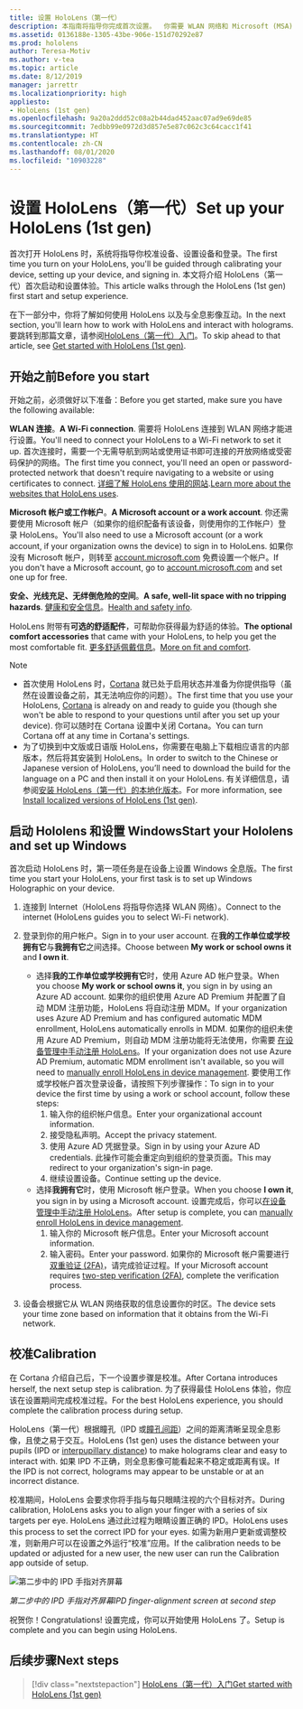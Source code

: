 ```yaml
---
title: 设置 HoloLens（第一代）
description: 本指南将指导你完成首次设置。  你需要 WLAN 网络和 Microsoft (MSA) 或 Azure Active Directory (Azure AD) 帐户。
ms.assetid: 0136188e-1305-43be-906e-151d70292e87
ms.prod: hololens
author: Teresa-Motiv
ms.author: v-tea
ms.topic: article
ms.date: 8/12/2019
manager: jarrettr
ms.localizationpriority: high
appliesto:
- HoloLens (1st gen)
ms.openlocfilehash: 9a20a2ddd52c08a2b44dad452aac07ad9e69de85
ms.sourcegitcommit: 7edbb99e0972d3d857e5e87c062c3c64cacc1f41
ms.translationtype: HT
ms.contentlocale: zh-CN
ms.lasthandoff: 08/01/2020
ms.locfileid: "10903228"
---
```

# <span data-ttu-id="36e3d-104">设置 HoloLens（第一代）</span><span class="sxs-lookup"><span data-stu-id="36e3d-104">Set up your HoloLens (1st gen)</span></span>

<span data-ttu-id="36e3d-105">首次打开 HoloLens 时，系统将指导你校准设备、设置设备和登录。</span><span class="sxs-lookup"><span data-stu-id="36e3d-105">The first time you turn on your HoloLens, you'll be guided through calibrating your device, setting up your device, and signing in.</span></span>  <span data-ttu-id="36e3d-106">本文将介绍 HoloLens（第一代）首次启动和设置体验。</span><span class="sxs-lookup"><span data-stu-id="36e3d-106">This article walks through the HoloLens (1st gen) first start and setup experience.</span></span>

<span data-ttu-id="36e3d-107">在下一部分中，你将了解如何使用 HoloLens 以及与全息影像互动。</span><span class="sxs-lookup"><span data-stu-id="36e3d-107">In the next section, you'll learn how to work with HoloLens and interact with holograms.</span></span> <span data-ttu-id="36e3d-108">要跳转到那篇文章，请参阅[HoloLens（第一代）入门](hololens1-basic-usage.md)。</span><span class="sxs-lookup"><span data-stu-id="36e3d-108">To skip ahead to that article, see [Get started with HoloLens (1st gen)](hololens1-basic-usage.md).</span></span>

## <span data-ttu-id="36e3d-109">开始之前</span><span class="sxs-lookup"><span data-stu-id="36e3d-109">Before you start</span></span>

<span data-ttu-id="36e3d-110">开始之前，必须做好以下准备：</span><span class="sxs-lookup"><span data-stu-id="36e3d-110">Before you get started, make sure you have the following available:</span></span>

<span data-ttu-id="36e3d-111">**WLAN 连接**。</span><span class="sxs-lookup"><span data-stu-id="36e3d-111">**A Wi-Fi connection**.</span></span> <span data-ttu-id="36e3d-112">需要将 HoloLens 连接到 WLAN 网络才能进行设置。</span><span class="sxs-lookup"><span data-stu-id="36e3d-112">You'll need to connect your HoloLens to a Wi-Fi network to set it up.</span></span> <span data-ttu-id="36e3d-113">首次连接时，需要一个无需导航到网站或使用证书即可连接的开放网络或受密码保护的网络。</span><span class="sxs-lookup"><span data-stu-id="36e3d-113">The first time you connect, you'll need an open or password-protected network that doesn't require navigating to a website or using certificates to connect.</span></span> <span data-ttu-id="36e3d-114">[详细了解 HoloLens 使用的网站](hololens-offline.md).</span><span class="sxs-lookup"><span data-stu-id="36e3d-114">[Learn more about the websites that HoloLens uses](hololens-offline.md).</span></span>

<span data-ttu-id="36e3d-115">**Microsoft 帐户或工作帐户**。</span><span class="sxs-lookup"><span data-stu-id="36e3d-115">**A Microsoft account or a work account**.</span></span> <span data-ttu-id="36e3d-116">你还需要使用 Microsoft 帐户（如果你的组织配备有该设备，则使用你的工作帐户）登录 HoloLens。</span><span class="sxs-lookup"><span data-stu-id="36e3d-116">You'll also need to use a Microsoft account (or a work account, if your organization owns the device) to sign in to HoloLens.</span></span> <span data-ttu-id="36e3d-117">如果你没有 Microsoft 帐户，则转至 [account.microsoft.com](https://account.microsoft.com) 免费设置一个帐户。</span><span class="sxs-lookup"><span data-stu-id="36e3d-117">If you don't have a Microsoft account, go to [account.microsoft.com](https://account.microsoft.com) and set one up for free.</span></span>

<span data-ttu-id="36e3d-118">**安全、光线充足、无绊倒危险的空间**。</span><span class="sxs-lookup"><span data-stu-id="36e3d-118">**A safe, well-lit space with no tripping hazards**.</span></span> <span data-ttu-id="36e3d-119">[健康和安全信息](https://go.microsoft.com/fwlink/p/?LinkId=746661)。</span><span class="sxs-lookup"><span data-stu-id="36e3d-119">[Health and safety info](https://go.microsoft.com/fwlink/p/?LinkId=746661).</span></span>

<span data-ttu-id="36e3d-120">HoloLens 附带有**可选的舒适配件**，可帮助你获得最为舒适的体验。</span><span class="sxs-lookup"><span data-stu-id="36e3d-120">**The optional comfort accessories** that came with your HoloLens, to help you get the most comfortable fit.</span></span> <span data-ttu-id="36e3d-121">[更多舒适佩戴信息](https://support.microsoft.com/help/12632/hololens-fit-your-hololens)。</span><span class="sxs-lookup"><span data-stu-id="36e3d-121">[More on fit and comfort](https://support.microsoft.com/help/12632/hololens-fit-your-hololens).</span></span>

> [!NOTE]
>  
> - <span data-ttu-id="36e3d-122">首次使用 HoloLens 时，[Cortana](hololens-cortana.md) 就已处于启用状态并准备为你提供指导（虽然在设置设备之前，其无法响应你的问题）。</span><span class="sxs-lookup"><span data-stu-id="36e3d-122">The first time that you use your HoloLens, [Cortana](hololens-cortana.md) is already on and ready to guide you (though she won't be able to respond to your questions until after you set up your device).</span></span> <span data-ttu-id="36e3d-123">你可以随时在 Cortana 设置中关闭 Cortana。</span><span class="sxs-lookup"><span data-stu-id="36e3d-123">You can turn Cortana off at any time in Cortana's settings.</span></span>
> - <span data-ttu-id="36e3d-124">为了切换到中文版或日语版 HoloLens，你需要在电脑上下载相应语言的内部版本，然后将其安装到 HoloLens。</span><span class="sxs-lookup"><span data-stu-id="36e3d-124">In order to switch to the Chinese or Japanese version of HoloLens, you’ll need to download the build for the language on a PC and then install it on your HoloLens.</span></span> <span data-ttu-id="36e3d-125">有关详细信息，请参阅[安装 HoloLens（第一代）的本地化版本](hololens1-install-localized.md)。</span><span class="sxs-lookup"><span data-stu-id="36e3d-125">For more information, see [Install localized versions of HoloLens (1st gen)](hololens1-install-localized.md).</span></span>

## <span data-ttu-id="36e3d-126">启动 Hololens 和设置 Windows</span><span class="sxs-lookup"><span data-stu-id="36e3d-126">Start your Hololens and set up Windows</span></span>

<span data-ttu-id="36e3d-127">首次启动 HoloLens 时，第一项任务是在设备上设置 Windows 全息版。</span><span class="sxs-lookup"><span data-stu-id="36e3d-127">The first time you start your HoloLens, your first task is to set up Windows Holographic on your device.</span></span>

1. <span data-ttu-id="36e3d-128">连接到 Internet（HoloLens 将指导你选择 WLAN 网络）。</span><span class="sxs-lookup"><span data-stu-id="36e3d-128">Connect to the internet (HoloLens guides you to select Wi-Fi network).</span></span>

1. <span data-ttu-id="36e3d-129">登录到你的用户帐户。</span><span class="sxs-lookup"><span data-stu-id="36e3d-129">Sign in to your user account.</span></span> <span data-ttu-id="36e3d-130">在**我的工作单位或学校拥有它**与**我拥有它**之间选择。</span><span class="sxs-lookup"><span data-stu-id="36e3d-130">Choose between **My work or school owns it** and **I own it**.</span></span>
    - <span data-ttu-id="36e3d-131">选择**我的工作单位或学校拥有它**时，使用 Azure AD 帐户登录。</span><span class="sxs-lookup"><span data-stu-id="36e3d-131">When you choose **My work or school owns it**, you sign in by using an Azure AD account.</span></span> <span data-ttu-id="36e3d-132">如果你的组织使用 Azure AD Premium 并配置了自动 MDM 注册功能，HoloLens 将自动注册 MDM。</span><span class="sxs-lookup"><span data-stu-id="36e3d-132">If your organization uses Azure AD Premium and has configured automatic MDM enrollment, HoloLens automatically enrolls in MDM.</span></span> <span data-ttu-id="36e3d-133">如果你的组织未使用 Azure AD Premium，则自动 MDM 注册功能将无法使用，你需要 [在设备管理中手动注册 HoloLens](hololens-enroll-mdm.md#different-ways-to-enroll)。</span><span class="sxs-lookup"><span data-stu-id="36e3d-133">If your organization does not use Azure AD Premium, automatic MDM enrollment isn't available, so you will need to [manually enroll HoloLens in device management](hololens-enroll-mdm.md#different-ways-to-enroll).</span></span> <span data-ttu-id="36e3d-134">要使用工作或学校帐户首次登录设备，请按照下列步骤操作：</span><span class="sxs-lookup"><span data-stu-id="36e3d-134">To sign in to your device the first time by using a work or school account, follow these steps:</span></span>
        1. <span data-ttu-id="36e3d-135">输入你的组织帐户信息。</span><span class="sxs-lookup"><span data-stu-id="36e3d-135">Enter your organizational account information.</span></span>
        1. <span data-ttu-id="36e3d-136">接受隐私声明。</span><span class="sxs-lookup"><span data-stu-id="36e3d-136">Accept the privacy statement.</span></span>
        1. <span data-ttu-id="36e3d-137">使用 Azure AD 凭据登录。</span><span class="sxs-lookup"><span data-stu-id="36e3d-137">Sign in by using your Azure AD credentials.</span></span> <span data-ttu-id="36e3d-138">此操作可能会重定向到组织的登录页面。</span><span class="sxs-lookup"><span data-stu-id="36e3d-138">This may redirect to your organization's sign-in page.</span></span>
        1. <span data-ttu-id="36e3d-139">继续设置设备。</span><span class="sxs-lookup"><span data-stu-id="36e3d-139">Continue setting up the device.</span></span>
    - <span data-ttu-id="36e3d-140">选择**我拥有它**时，使用 Microsoft 帐户登录。</span><span class="sxs-lookup"><span data-stu-id="36e3d-140">When you choose **I own it**, you sign in by using a Microsoft account.</span></span> <span data-ttu-id="36e3d-141">设置完成后，你可以[在设备管理中手动注册 HoloLens](hololens-enroll-mdm.md#different-ways-to-enroll)。</span><span class="sxs-lookup"><span data-stu-id="36e3d-141">After setup is complete, you can [manually enroll HoloLens in device management](hololens-enroll-mdm.md#different-ways-to-enroll).</span></span>
        1. <span data-ttu-id="36e3d-142">输入你的 Microsoft 帐户信息。</span><span class="sxs-lookup"><span data-stu-id="36e3d-142">Enter your Microsoft account information.</span></span>
        1. <span data-ttu-id="36e3d-143">输入密码。</span><span class="sxs-lookup"><span data-stu-id="36e3d-143">Enter your password.</span></span> <span data-ttu-id="36e3d-144">如果你的 Microsoft 帐户需要进行[双重验证 (2FA)](https://blogs.technet.microsoft.com/microsoft_blog/2013/04/17/microsoft-account-gets-more-secure/)，请完成验证过程。</span><span class="sxs-lookup"><span data-stu-id="36e3d-144">If your Microsoft account requires [two-step verification (2FA)](https://blogs.technet.microsoft.com/microsoft_blog/2013/04/17/microsoft-account-gets-more-secure/), complete the verification process.</span></span>

1. <span data-ttu-id="36e3d-145">设备会根据它从 WLAN 网络获取的信息设置你的时区。</span><span class="sxs-lookup"><span data-stu-id="36e3d-145">The device sets your time zone based on information that it obtains from the Wi-Fi network.</span></span>

## <span data-ttu-id="36e3d-146">校准</span><span class="sxs-lookup"><span data-stu-id="36e3d-146">Calibration</span></span>

<span data-ttu-id="36e3d-147">在 Cortana 介绍自己后，下一个设置步骤是校准。</span><span class="sxs-lookup"><span data-stu-id="36e3d-147">After Cortana introduces herself, the next setup step is calibration.</span></span> <span data-ttu-id="36e3d-148">为了获得最佳 HoloLens 体验，你应该在设置期间完成校准过程。</span><span class="sxs-lookup"><span data-stu-id="36e3d-148">For the best HoloLens experience, you should complete the calibration process during setup.</span></span>

<span data-ttu-id="36e3d-149">HoloLens（第一代）根据瞳孔（IPD 或[瞳孔间距](https://en.wikipedia.org/wiki/Interpupillary_distance)）之间的距离清晰呈现全息影像，且使之易于交互。</span><span class="sxs-lookup"><span data-stu-id="36e3d-149">HoloLens (1st gen) uses the distance between your pupils (IPD or [interpupillary distance](https://en.wikipedia.org/wiki/Interpupillary_distance)) to make holograms clear and easy to interact with.</span></span> <span data-ttu-id="36e3d-150">如果 IPD 不正确，则全息影像可能看起来不稳定或距离有误。</span><span class="sxs-lookup"><span data-stu-id="36e3d-150">If the IPD is not correct, holograms may appear to be unstable or at an incorrect distance.</span></span>

<span data-ttu-id="36e3d-151">校准期间，HoloLens 会要求你将手指与每只眼睛注视的六个目标对齐。</span><span class="sxs-lookup"><span data-stu-id="36e3d-151">During calibration, HoloLens asks you to align your finger with a series of six targets per eye.</span></span> <span data-ttu-id="36e3d-152">HoloLens 通过此过程为眼睛设置正确的 IPD。</span><span class="sxs-lookup"><span data-stu-id="36e3d-152">HoloLens uses this process to set the correct IPD for your eyes.</span></span> <span data-ttu-id="36e3d-153">如需为新用户更新或调整校准，则新用户可以在设置之外运行“校准”应用。</span><span class="sxs-lookup"><span data-stu-id="36e3d-153">If the calibration needs to be updated or adjusted for a new user, the new user can run the Calibration app  outside of setup.</span></span>

![第二步中的 IPD 手指对齐屏幕](./images/ipd-finger-alignment-300px.jpg)

*<span data-ttu-id="36e3d-155">第二步中的 IPD 手指对齐屏幕</span><span class="sxs-lookup"><span data-stu-id="36e3d-155">IPD finger-alignment screen at second step</span></span>*

<span data-ttu-id="36e3d-156">祝贺你！</span><span class="sxs-lookup"><span data-stu-id="36e3d-156">Congratulations!</span></span> <span data-ttu-id="36e3d-157">设置完成，你可以开始使用 HoloLens 了。</span><span class="sxs-lookup"><span data-stu-id="36e3d-157">Setup is complete and you can begin using HoloLens.</span></span>

## <span data-ttu-id="36e3d-158">后续步骤</span><span class="sxs-lookup"><span data-stu-id="36e3d-158">Next steps</span></span>

> [!div class="nextstepaction"]
> [<span data-ttu-id="36e3d-159">HoloLens（第一代）入门</span><span class="sxs-lookup"><span data-stu-id="36e3d-159">Get started with HoloLens (1st gen)</span></span>](hololens1-basic-usage.md)
